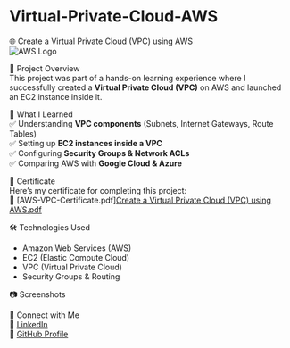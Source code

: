 # Virtual-Private-Cloud-AWS

🌐 Create a Virtual Private Cloud (VPC) using AWS  
![AWS Logo](https://upload.wikimedia.org/wikipedia/commons/9/93/Amazon_Web_Services_Logo.svg)  

🚀 Project Overview  
This project was part of a hands-on learning experience where I successfully created a **Virtual Private Cloud (VPC)** on AWS and launched an EC2 instance inside it.  

🎯 What I Learned  
✅ Understanding **VPC components** (Subnets, Internet Gateways, Route Tables)  
✅ Setting up **EC2 instances inside a VPC**  
✅ Configuring **Security Groups & Network ACLs**  
✅ Comparing AWS with **Google Cloud & Azure**  

📜 Certificate  
Here’s my certificate for completing this project:  
📎 [AWS-VPC-Certificate.pdf][Create a Virtual Private Cloud (VPC) using AWS.pdf](https://github.com/user-attachments/files/18919114/Create.a.Virtual.Private.Cloud.VPC.using.AWS.pdf)
  

🛠 Technologies Used  
- Amazon Web Services (AWS)
- EC2 (Elastic Compute Cloud)
- VPC (Virtual Private Cloud)
- Security Groups & Routing

📷 Screenshots 


🔗 Connect with Me  
💼 [LinkedIn](https://www.linkedin.com/in/himanshu-gandhi-891204160)  
📂 [GitHub Profile](https://github.com/himanshu3024/)  
